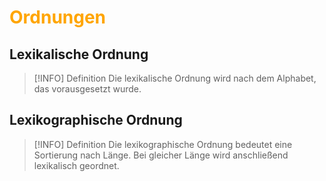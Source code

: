 # <font color = "orange">Ordnungen</font>

## Lexikalische Ordnung
>[!INFO] Definition
>Die lexikalische Ordnung wird nach dem Alphabet, das vorausgesetzt wurde. 
## Lexikographische Ordnung
>[!INFO] Definition
>Die lexikographische Ordnung bedeutet eine Sortierung nach Länge. Bei gleicher Länge wird anschließend lexikalisch geordnet.

